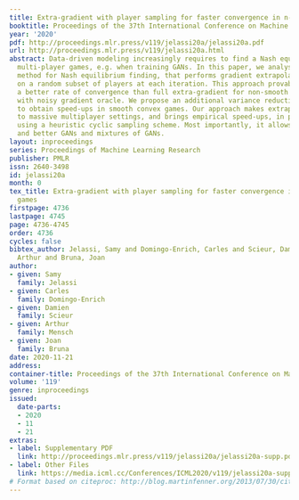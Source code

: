 ```yaml
---
title: Extra-gradient with player sampling for faster convergence in n-player games
booktitle: Proceedings of the 37th International Conference on Machine Learning
year: '2020'
pdf: http://proceedings.mlr.press/v119/jelassi20a/jelassi20a.pdf
url: http://proceedings.mlr.press/v119/jelassi20a.html
abstract: Data-driven modeling increasingly requires to find a Nash equilibrium in
  multi-player games, e.g. when training GANs. In this paper, we analyse a new extra-gradient
  method for Nash equilibrium finding, that performs gradient extrapolations and updates
  on a random subset of players at each iteration. This approach provably exhibits
  a better rate of convergence than full extra-gradient for non-smooth convex games
  with noisy gradient oracle. We propose an additional variance reduction mechanism
  to obtain speed-ups in smooth convex games. Our approach makes extrapolation amenable
  to massive multiplayer settings, and brings empirical speed-ups, in particular when
  using a heuristic cyclic sampling scheme. Most importantly, it allows to train faster
  and better GANs and mixtures of GANs.
layout: inproceedings
series: Proceedings of Machine Learning Research
publisher: PMLR
issn: 2640-3498
id: jelassi20a
month: 0
tex_title: Extra-gradient with player sampling for faster convergence in n-player
  games
firstpage: 4736
lastpage: 4745
page: 4736-4745
order: 4736
cycles: false
bibtex_author: Jelassi, Samy and Domingo-Enrich, Carles and Scieur, Damien and Mensch,
  Arthur and Bruna, Joan
author:
- given: Samy
  family: Jelassi
- given: Carles
  family: Domingo-Enrich
- given: Damien
  family: Scieur
- given: Arthur
  family: Mensch
- given: Joan
  family: Bruna
date: 2020-11-21
address: 
container-title: Proceedings of the 37th International Conference on Machine Learning
volume: '119'
genre: inproceedings
issued:
  date-parts:
  - 2020
  - 11
  - 21
extras:
- label: Supplementary PDF
  link: http://proceedings.mlr.press/v119/jelassi20a/jelassi20a-supp.pdf
- label: Other Files
  link: https://media.icml.cc/Conferences/ICML2020/v119/jelassi20a-supp.zip
# Format based on citeproc: http://blog.martinfenner.org/2013/07/30/citeproc-yaml-for-bibliographies/
---
```

